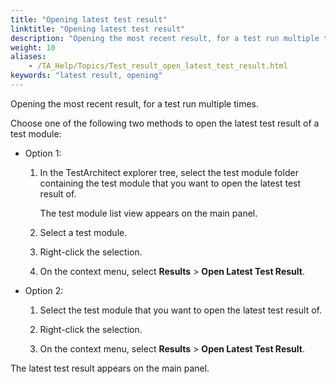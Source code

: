 ```yaml
--- 
title: "Opening latest test result"
linktitle: "Opening latest test result"
description: "Opening the most recent result, for a test run multiple times."
weight: 10
aliases: 
    - /TA_Help/Topics/Test_result_open_latest_test_result.html
keywords: "latest result, opening"
---
```


Opening the most recent result, for a test run multiple times.

Choose one of the following two methods to open the latest test result of a test module:

-   Option 1:

    1.  In the TestArchitect explorer tree, select the test module folder containing the test module that you want to open the latest test result of.

        The test module list view appears on the main panel.

    2.  Select a test module.

    3.  Right-click the selection.

    4.  On the context menu, select **Results** \> **Open Latest Test Result**.

-   Option 2:

    1.  Select the test module that you want to open the latest test result of.

    2.  Right-click the selection.

    3.  On the context menu, select **Results** \> **Open Latest Test Result**.


The latest test result appears on the main panel.



